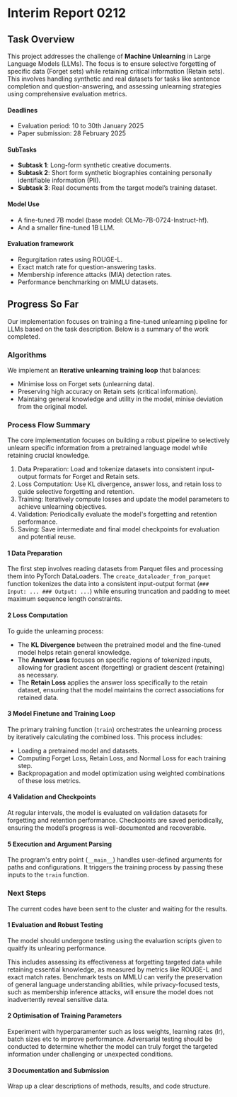 # Interim Report 0212

## Task Overview
This project addresses the challenge of **Machine Unlearning** in Large Language Models (LLMs). The focus is to ensure selective forgetting of specific data (Forget sets) while retaining critical information (Retain sets). This involves handling synthetic and real datasets for tasks like sentence completion and question-answering, and assessing unlearning strategies using comprehensive evaluation metrics.

#### Deadlines
- Evaluation period: 10 to 30th January 2025
- Paper submission: 28 February 2025

#### SubTasks
- **Subtask 1**: Long-form synthetic creative documents.
- **Subtask 2**: Short form synthetic biographies containing personally identifiable information (PII).
- **Subtask 3**: Real documents from the target model’s training dataset.

#### Model Use
- A fine-tuned 7B model (base model: OLMo-7B-0724-Instruct-hf).  
- And a smaller fine-tuned 1B LLM.

#### Evaluation framework
- Regurgitation rates using ROUGE-L.
- Exact match rate for question-answering tasks.
- Membership inference attacks (MIA) detection rates.
- Performance benchmarking on MMLU datasets.

## Progress So Far
Our implementation focuses on training a fine-tuned unlearning pipeline for LLMs based on the task description. Below is a summary of the work completed.

### Algorithms
We implement an **iterative unlearning training loop** that balances:
- Minimise loss on Forget sets (unlearning data).
- Preserving high accuracy on Retain sets (critical information).
- Maintaing general knowledge and utility in the model, minise deviation from the original model.


### Process Flow Summary
The core implementation focuses on building a robust pipeline to selectively unlearn specific information from a pretrained language model while retaining crucial knowledge.
1. Data Preparation: Load and tokenize datasets into consistent input-output formats for Forget and Retain sets.
2. Loss Computation: Use KL divergence, answer loss, and retain loss to guide selective forgetting and retention.
3. Training: Iteratively compute losses and update the model parameters to achieve unlearning objectives.
4. Validation: Periodically evaluate the model's forgetting and retention performance.
5. Saving: Save intermediate and final model checkpoints for evaluation and potential reuse.

#### 1 Data Preparation
The first step involves reading datasets from Parquet files and processing them into PyTorch DataLoaders. The `create_dataloader_from_parquet` function tokenizes the data into a consistent input-output format (`### Input: ... ### Output: ...`) while ensuring truncation and padding to meet maximum sequence length constraints.

#### 2 Loss Computation
To guide the unlearning process:
- The **KL Divergence** between the pretrained model and the fine-tuned model helps retain general knowledge.
- The **Answer Loss** focuses on specific regions of tokenized inputs, allowing for gradient ascent (forgetting) or gradient descent (retaining) as necessary.
- The **Retain Loss** applies the answer loss specifically to the retain dataset, ensuring that the model maintains the correct associations for retained data.

#### 3 Model Finetune and Training Loop
The primary training function (`train`) orchestrates the unlearning process by iteratively calculating the combined loss. This process includes:
- Loading a pretrained model and datasets.
- Computing Forget Loss, Retain Loss, and Normal Loss for each training step.
- Backpropagation and model optimization using weighted combinations of these loss metrics.

#### 4 Validation and Checkpoints
At regular intervals, the model is evaluated on validation datasets for forgetting and retention performance. Checkpoints are saved periodically, ensuring the model’s progress is well-documented and recoverable.

#### 5 Execution and Argument Parsing
The program's entry point (`__main__`) handles user-defined arguments for paths and configurations. It triggers the training process by passing these inputs to the `train` function.

### Next Steps
The current codes have been sent to the cluster and waiting for the results. 

#### 1 Evaluation and Robust Testing
The model should undergone testing using the evaluation scripts given to quaitfy its unlearing performance. 

This includes assessing its effectiveness at forgetting targeted data while retaining essential knowledge, as measured by metrics like ROUGE-L and exact match rates. Benchmark tests on MMLU can verify the preservation of general language understanding abilities, while privacy-focused tests, such as membership inference attacks, will ensure the model does not inadvertently reveal sensitive data.

#### 2 Optimisation of Training Parameters
Experiment with hyperparamenter such as loss weights, learning rates (lr), batch sizes etc to improve performance. Adversarial testing should be conducted to determine whether the model can truly forget the targeted information under challenging or unexpected conditions. 

#### 3 Documentation and Submission
Wrap up a clear descriptions of methods, results, and code structure.
